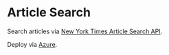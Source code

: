 # Article Search
Search articles via [New York Times Article Search API](https://developer.nytimes.com/article_search_v2.json).

Deploy via [Azure](https://webapp-180512013401.azurewebsites.net).
